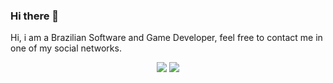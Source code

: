 ### Hi there 👋

Hi, i am a Brazilian Software and Game Developer, feel free to contact me in one of my social networks.

<p align="center">
  <a href="https://www.twitter.com/luizpestana" alt="Twitter" target="_blank">
  <img src="https://img.shields.io/badge/-Twitter-00acee?style=for-the-badge&logo=Twitter&logoColor=white&link=https://www.twitter.com/twitter"></a>
  
  <a href="https://www.linkedin.com/in/luizpestana" alt="Linkedin" target="_blank">
  <img src="https://img.shields.io/badge/-Linkedin-0e76a8?style=for-the-badge&logo=Linkedin&logoColor=white&link=https://www.linkedin.com/in/luizpestana"></a>
</p> 

